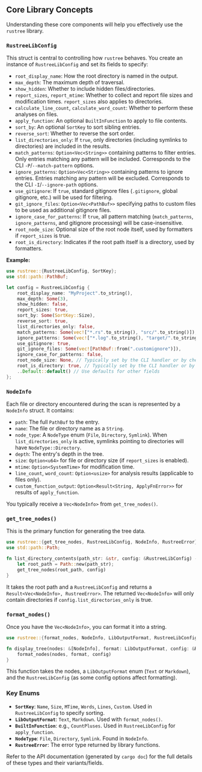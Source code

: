 ## Core Library Concepts

Understanding these core components will help you effectively use the `rustree` library.

### `RustreeLibConfig`

This struct is central to controlling how `rustree` behaves. You create an instance of `RustreeLibConfig` and set its fields to specify:

- `root_display_name`: How the root directory is named in the output.
- `max_depth`: The maximum depth of traversal.
- `show_hidden`: Whether to include hidden files/directories.
- `report_sizes`, `report_mtime`: Whether to collect and report file sizes and modification times. `report_sizes` also applies to directories.
- `calculate_line_count`, `calculate_word_count`: Whether to perform these analyses on files.
- `apply_function`: An optional `BuiltInFunction` to apply to file contents.
- `sort_by`: An optional `SortKey` to sort sibling entries.
- `reverse_sort`: Whether to reverse the sort order.
- `list_directories_only`: If `true`, only directories (including symlinks to directories) are included in the results.
- `match_patterns`: `Option<Vec<String>>` containing patterns to filter entries. Only entries matching any pattern will be included. Corresponds to the CLI `-P`/`--match-pattern` options.
- `ignore_patterns`: `Option<Vec<String>>` containing patterns to ignore entries. Entries matching any pattern will be excluded. Corresponds to the CLI `-I`/`--ignore-path` options.
- `use_gitignore`: If `true`, standard gitignore files (`.gitignore`, global gitignore, etc.) will be used for filtering.
- `git_ignore_files`: `Option<Vec<PathBuf>>` specifying paths to custom files to be used as additional gitignore files.
- `ignore_case_for_patterns`: If `true`, all pattern matching (`match_patterns`, `ignore_patterns`, and gitignore processing) will be case-insensitive.
- `root_node_size`: Optional size of the root node itself, used by formatters if `report_sizes` is true.
- `root_is_directory`: Indicates if the root path itself is a directory, used by formatters.

**Example:**

```rust
use rustree::{RustreeLibConfig, SortKey};
use std::path::PathBuf;

let config = RustreeLibConfig {
    root_display_name: "MyProject".to_string(),
    max_depth: Some(3),
    show_hidden: false,
    report_sizes: true,
    sort_by: Some(SortKey::Size),
    reverse_sort: true,
    list_directories_only: false,
    match_patterns: Some(vec!["*.rs".to_string(), "src/".to_string()]), // Example -P patterns
    ignore_patterns: Some(vec!["*.log".to_string(), "target/".to_string()]), // Example -I patterns
    use_gitignore: true,
    git_ignore_files: Some(vec![PathBuf::from(".customignore")]),
    ignore_case_for_patterns: false,
    root_node_size: None, // Typically set by the CLI handler or by checking metadata
    root_is_directory: true, // Typically set by the CLI handler or by checking metadata
    ..Default::default() // Use defaults for other fields
};
```

### `NodeInfo`

Each file or directory encountered during the scan is represented by a `NodeInfo` struct. It contains:

- `path`: The full `PathBuf` to the entry.
- `name`: The file or directory name as a `String`.
- `node_type`: A `NodeType` enum (`File`, `Directory`, `Symlink`). When `list_directories_only` is active, symlinks pointing to directories will have `NodeType::Directory`.
- `depth`: The entry's depth in the tree.
- `size`: `Option<u64>` for file or directory size (if `report_sizes` is enabled).
- `mtime`: `Option<SystemTime>` for modification time.
- `line_count`, `word_count`: `Option<usize>` for analysis results (applicable to files only).
- `custom_function_output`: `Option<Result<String, ApplyFnError>>` for results of `apply_function`.

You typically receive a `Vec<NodeInfo>` from `get_tree_nodes()`.

### `get_tree_nodes()`

This is the primary function for generating the tree data.

```rust
use rustree::{get_tree_nodes, RustreeLibConfig, NodeInfo, RustreeError};
use std::path::Path;

fn list_directory_contents(path_str: &str, config: &RustreeLibConfig) -> Result<Vec<NodeInfo>, RustreeError> {
    let root_path = Path::new(path_str);
    get_tree_nodes(root_path, config)
}
```

It takes the root path and a `RustreeLibConfig` and returns a `Result<Vec<NodeInfo>, RustreeError>`.
The returned `Vec<NodeInfo>` will only contain directories if `config.list_directories_only` is true.

### `format_nodes()`

Once you have the `Vec<NodeInfo>`, you can format it into a string.

```rust
use rustree::{format_nodes, NodeInfo, LibOutputFormat, RustreeLibConfig, RustreeError};

fn display_tree(nodes: &[NodeInfo], format: LibOutputFormat, config: &RustreeLibConfig) -> Result<String, RustreeError> {
    format_nodes(nodes, format, config)
}
```

This function takes the nodes, a `LibOutputFormat` enum (`Text` or `Markdown`), and the `RustreeLibConfig` (as some config options affect formatting).

### Key Enums

- **`SortKey`**: `Name`, `Size`, `MTime`, `Words`, `Lines`, `Custom`. Used in `RustreeLibConfig` to specify sorting.
- **`LibOutputFormat`**: `Text`, `Markdown`. Used with `format_nodes()`.
- **`BuiltInFunction`**: e.g., `CountPluses`. Used in `RustreeLibConfig` for `apply_function`.
- **`NodeType`**: `File`, `Directory`, `Symlink`. Found in `NodeInfo`.
- **`RustreeError`**: The error type returned by library functions.

Refer to the API documentation (generated by `cargo doc`) for the full details of these types and their variants/fields.
